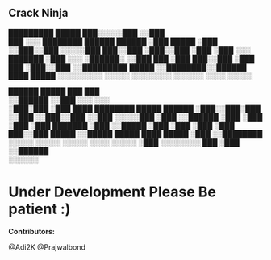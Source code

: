 ## Crack Ninja


   █████████                               █████ 
  ███░░░░░███                             ░░███   
 ███     ░░░  ████████   ██████    ██████  ░███ █████
░███         ░░███░░███ ░░░░░███  ███░░███ ░███░░███
░███          ░███ ░░░   ███████ ░███ ░░░  ░██████░
░░███     ███ ░███      ███░░███ ░███  ███ ░███░░███
 ░░█████████  █████    ░░████████░░██████  ████ █████
  ░░░░░░░░░  ░░░░░      ░░░░░░░░  ░░░░░░  ░░░░ ░░░░░

 ██████   █████  ███                  ███   
░░██████ ░░███  ░░░                  ░░░             
 ░███░███ ░███  ████  ████████       █████  ██████
 ░███░░███░███ ░░███ ░░███░░███     ░░███  ░░░░░███
 ░███ ░░██████  ░███  ░███ ░███      ░███   ███████
 ░███  ░░█████  ░███  ░███ ░███      ░███  ███░░███
 █████  ░░█████ █████ ████ █████     ░███ ░░████████ 
░░░░░    ░░░░░ ░░░░░ ░░░░ ░░░░░      ░███  ░░░░░░░░
                                 ███ ░███     
                                ░░██████          
                                 ░░░░░░           
  
# Under Development Please Be patient :)

**Contributors:**

@Adi2K
@Prajwalbond
